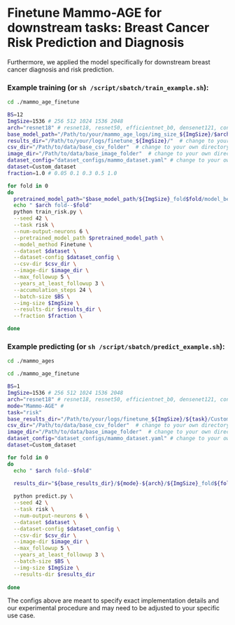 # Finetune Mammo-AGE for downstream tasks: Breast Cancer Risk Prediction and Diagnosis
Furthermore, we applied the model specifically for downstream breast cancer diagnosis and risk prediction.


### Example training (or `sh /script/sbatch/train_example.sh`):
```bash
cd ./mammo_age_finetune

BS=12
ImgSize=1536 # 256 512 1024 1536 2048
arch="resnet18" # resnet18, resnet50, efficientnet_b0, densenet121, convnext_tiny
base_model_path="/Path/to/your/mammo_age_logs/img_size_${ImgSize}/$arch"
results_dir="/Path/to/your/logs/finetune_${ImgSize}/"  # change to your own directory
csv_dir="/Path/to/data/base_csv_folder"  # change to your own directory
image_dir="/Path/to/data/base_image_folder"  # change to your own directory
dataset_config="dataset_configs/mammo_dataset.yaml" # change to your own dataset config
dataset=Custom_dataset
fraction=1.0 # 0.05 0.1 0.3 0.5 1.0

for fold in 0
do
  pretrained_model_path="$base_model_path/${ImgSize}_fold$fold/model_best.pth.tar"
  echo " $arch fold--$fold"
  python train_risk.py \
  --seed 42 \
  --task risk \
  --num-output-neurons 6 \
  --pretrained_model_path $pretrained_model_path \
  --model_method Finetune \
  --dataset $dataset \
  --dataset-config $dataset_config \
  --csv-dir $csv_dir \
  --image-dir $image_dir \
  --max_followup 5 \
  --years_at_least_followup 3 \
  --accumulation_steps 24 \
  --batch-size $BS \
  --img-size $ImgSize \
  --results-dir $results_dir \
  --fraction $fraction \

done
```

### Example predicting (or `sh /script/sbatch/predict_example.sh`):
```bash
cd ./mammo_ages

cd ./mammo_age_finetune

BS=1
ImgSize=1536 # 256 512 1024 1536 2048
arch="resnet18" # resnet18, resnet50, efficientnet_b0, densenet121, convnext_tiny
mode="Mammo-AGE" #
task="risk"
base_results_dir="/Path/to/your/logs/finetune_${ImgSize}/${task}/Custom_dataset"  # change to your own directory
csv_dir="/Path/to/data/base_csv_folder"  # change to your own directory
image_dir="/Path/to/data/base_image_folder"  # change to your own directory
dataset_config="dataset_configs/mammo_dataset.yaml" # change to your own dataset config
dataset=Custom_dataset

for fold in 0
do
  echo " $arch fold--$fold"
  
  results_dir="${base_results_dir}/${mode}-${arch}/${ImgSize}_fold${fold}"

  python predict.py \
  --seed 42 \
  --task risk \
  --num-output-neurons 6 \
  --dataset $dataset \
  --dataset-config $dataset_config \
  --csv-dir $csv_dir \
  --image-dir $image_dir \
  --max_followup 5 \
  --years_at_least_followup 3 \
  --batch-size $BS \
  --img-size $ImgSize \
  --results-dir $results_dir
  
done
```

The configs above are meant to specify exact implementation details and our experimental procedure
and may need to be adjusted to your specific use case.